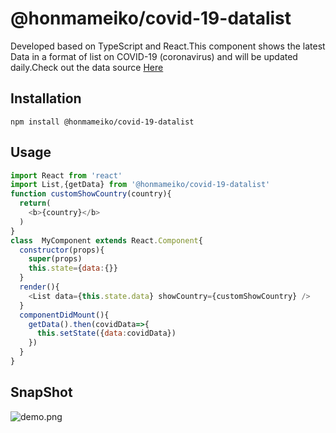 # @honmameiko/covid-19-datalist

Developed based on TypeScript and React.This component shows the latest Data in a format of list on COVID-19 (coronavirus) and will be updated daily.Check out the data source [Here](https://github.com/owid/covid-19-data/tree/master/public/data)

## Installation

``` node
npm install @honmameiko/covid-19-datalist
```

## Usage

``` javascript
import React from 'react'
import List,{getData} from '@honmameiko/covid-19-datalist'
function customShowCountry(country){
  return(
    <b>{country}</b>
  )
}
class  MyComponent extends React.Component{
  constructor(props){
    super(props)
    this.state={data:{}}
  }
  render(){
    <List data={this.state.data} showCountry={customShowCountry} />
  }
  componentDidMount(){
    getData().then(covidData=>{
      this.setState({data:covidData})
    })
  }
}
```

## SnapShot

![demo.png](http://47.106.250.33/demo.png)